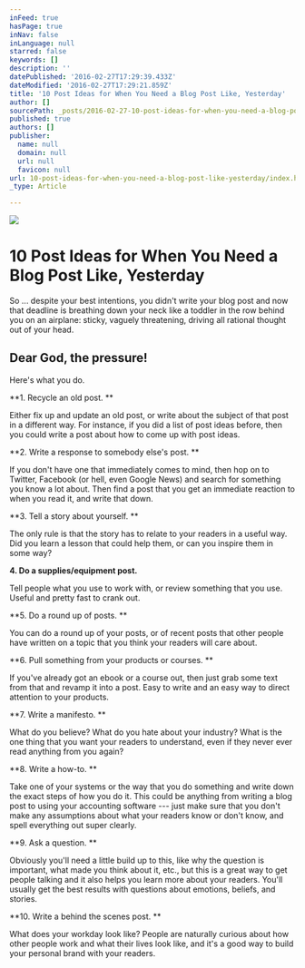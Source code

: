 ```yaml
---
inFeed: true
hasPage: true
inNav: false
inLanguage: null
starred: false
keywords: []
description: ''
datePublished: '2016-02-27T17:29:39.433Z'
dateModified: '2016-02-27T17:29:21.859Z'
title: '10 Post Ideas for When You Need a Blog Post Like, Yesterday'
author: []
sourcePath: _posts/2016-02-27-10-post-ideas-for-when-you-need-a-blog-post-like-yesterday.md
published: true
authors: []
publisher:
  name: null
  domain: null
  url: null
  favicon: null
url: 10-post-ideas-for-when-you-need-a-blog-post-like-yesterday/index.html
_type: Article

---
```

![](https://the-grid-user-content.s3-us-west-2.amazonaws.com/c3a1238d-5108-4055-8bb1-43f9873318e1.jpg)

# 10 Post Ideas for When You Need a Blog Post Like, Yesterday

So ... despite your best intentions, you didn't write your blog post and now that deadline is breathing down your neck like a toddler in the row behind you on an airplane: sticky, vaguely threatening, driving all rational thought out of your head.

## Dear God, the pressure!

Here's what you do.

**1\. Recycle an old post. **

Either fix up and update an old post, or write about the subject of that post in a different way. For instance, if you did a list of post ideas before, then you could write a post about how to come up with post ideas. 

**2\. Write a response to somebody else's post. **

If you don't have one that immediately comes to mind, then hop on to Twitter, Facebook (or hell, even Google News) and search for something you know a lot about. Then find a post that you get an immediate reaction to when you read it, and write that down. 

**3\. Tell a story about yourself. **

The only rule is that the story has to relate to your readers in a useful way. Did you learn a lesson that could help them, or can you inspire them in some way? 

**4\. Do a supplies/equipment post.**

Tell people what you use to work with, or review something that you use. Useful and pretty fast to crank out. 

**5\. Do a round up of posts. **

You can do a round up of your posts, or of recent posts that other people have written on a topic that you think your readers will care about. 

**6\. Pull something from your products or courses. **

If you've already got an ebook or a course out, then just grab some text from that and revamp it into a post. Easy to write and an easy way to direct attention to your products. 

**7\. Write a manifesto. **

What do you believe? What do you hate about your industry? What is the one thing that you want your readers to understand, even if they never ever read anything from you again? 

**8\. Write a how-to. **

Take one of your systems or the way that you do something and write down the exact steps of how you do it. This could be anything from writing a blog post to using your accounting software --- just make sure that you don't make any assumptions about what your readers know or don't know, and spell everything out super clearly. 

**9\. Ask a question. **

Obviously you'll need a little build up to this, like why the question is important, what made you think about it, etc., but this is a great way to get people talking and it also helps you learn more about your readers. You'll usually get the best results with questions about emotions, beliefs, and stories. 

**10\. Write a behind the scenes post. **

What does your workday look like? People are naturally curious about how other people work and what their lives look like, and it's a good way to build your personal brand with your readers.